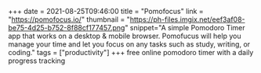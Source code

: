 +++
date = 2021-08-25T09:46:00
title = "Pomofocus"
link = "https://pomofocus.io/"
thumbnail = "https://ph-files.imgix.net/eef3af08-be75-4d25-b752-8f88cf177457.png"
snippet="A simple Pomodoro Timer app that works on a desktop & mobile browser. Pomofucus will help you manage your time and let you focus on any tasks such as study, writing, or coding."
tags = ["productivity"]
+++
free online pomodoro timer with a daily progress tracking
